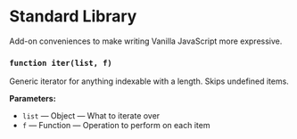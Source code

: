 # Standard Library

Add-on conveniences to make writing Vanilla JavaScript more expressive.

<!-- BEGIN DOC-COMMENT H3 js/stdlib.js -->
### `function iter(list, f)`

Generic iterator for anything indexable with a length.  Skips undefined items. 


**Parameters:**

* `list` — Object — What to iterate over
* `f` — Function — Operation to perform on each item

<!-- END DOC-COMMENT -->

